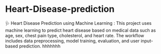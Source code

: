 # Heart-Disease-prediction
🩺 Heart Disease Prediction using Machine Learning : This project uses machine learning to predict heart disease based on medical data such as age, sex, chest pain type, cholesterol, and heart rate. The workflow includes data preprocessing, model training, evaluation, and user input-based prediction.
hhhhhhh
